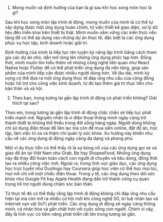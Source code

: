 1. Mong muốn và định hướng của bạn là gì sau khi học xong môn học là gì?

Sau khi học xong môn lập trình di động, mong muốn của mình là có thể tự xây dựng được một ứng dụng hoàn chỉnh, từ việc thiết kế giao diện, xử lý dữ liệu đến triển khai trên thiết bị thật. Mình muốn nắm vững các kiến thức nền tảng để có thể áp dụng vào những dự án thực tế, đặc biệt là các ứng dụng phục vụ học tập, kinh doanh hoặc giải trí.

Định hướng của mình là tiếp tục rèn luyện kỹ năng lập trình bằng cách tham gia các dự án nhỏ, dần mở rộng lên những ứng dụng phức tạp hơn. Đồng thời, mình muốn tìm hiểu thêm về những công nghệ liên quan như React Native hoặc Flutter để có thể phát triển ứng dụng đa nền tảng, giúp sản phẩm của mình tiếp cận được nhiều người dùng hơn. Về lâu dài, mình kỳ vọng có thể đưa ra một ứng dụng thực tế đáp ứng nhu cầu của cộng đồng hoặc hỗ trợ cho công việc kinh doanh, từ đó tạo thêm giá trị thực tiễn cho bản thân và xã hội.

2. Theo bạn, trong tương lai gần lập trình di động có phát triển không? Giải thích tại sao?

Theo em, trong tương lai gần lập trình di động chắc chắn sẽ tiếp tục phát triển mạnh mẽ. Nguyên nhân là vì điện thoại thông minh ngày càng trở thành thiết bị không thể thiếu trong đời sống hàng ngày. Người dùng không chỉ sử dụng điện thoại để liên lạc mà còn để mua sắm online, đặt đồ ăn, học tập, làm việc từ xa và thậm chí quản lý sức khỏe. Xu hướng này khiến nhu cầu về các ứng dụng di động ngày càng đa dạng và phong phú.

Một ví dụ thực tiễn có thể thấy rõ là sự bùng nổ của các ứng dụng gọi xe và giao đồ ăn tại Việt Nam như Grab, Be hay ShopeeFood. Những ứng dụng này đã thay đổi hoàn toàn cách con người di chuyển và tiêu dùng, đồng thời tạo ra nhiều công việc mới. Ngoài ra, trong lĩnh vực giáo dục, các ứng dụng học trực tuyến như Duolingo hay Coursera giúp học viên có thể học mọi lúc, mọi nơi chỉ với một chiếc điện thoại. Trong y tế, các ứng dụng theo dõi sức khỏe như Google Fit hay Apple Health đang dần trở thành công cụ quan trọng hỗ trợ người dùng chăm sóc bản thân.

Từ thực tế đó có thể thấy rằng lập trình di động không chỉ đáp ứng nhu cầu hiện tại mà còn mở ra nhiều cơ hội mới khi công nghệ 5G, trí tuệ nhân tạo và Internet vạn vật (IoT) phát triển. Các ứng dụng di động sẽ ngày càng thông minh, cá nhân hóa và gắn chặt hơn với cuộc sống con người. Chính vì vậy, đây là lĩnh vực có tiềm năng phát triển rất lớn trong tương lai gần.
